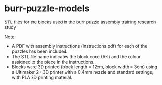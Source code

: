 # burr-puzzle-models
STL files for the blocks used in the burr puzzle assembly training research study

Note:
- A PDF with assembly instructions (instructions.pdf) for each of the puzzles has been included.
- The STL file name indicates the block code (A-I) and the colour assigned to the piece in the instructions.
- Blocks were 3D printed (block length = 12cm, block width = 3cm) using a Ultimaker 2+ 3D printer with a 0.4mm nozzle and standard settings, with PLA 3D printing material.
